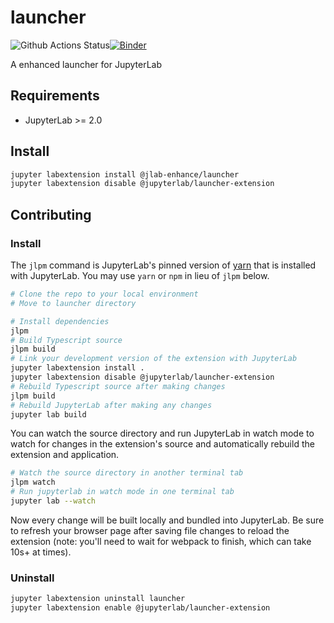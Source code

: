 # launcher

![Github Actions Status](https://github.com/fcollonval/jlab-enhanced-launcher/workflows/Build/badge.svg)[![Binder](https://mybinder.org/badge_logo.svg)](https://mybinder.org/v2/gh/fcollonval/jlab-enhanced-launcher/master?urlpath=lab)

A enhanced launcher for JupyterLab



## Requirements

* JupyterLab >= 2.0

## Install

```bash
jupyter labextension install @jlab-enhance/launcher
jupyter labextension disable @jupyterlab/launcher-extension
```

## Contributing

### Install

The `jlpm` command is JupyterLab's pinned version of
[yarn](https://yarnpkg.com/) that is installed with JupyterLab. You may use
`yarn` or `npm` in lieu of `jlpm` below.

```bash
# Clone the repo to your local environment
# Move to launcher directory

# Install dependencies
jlpm
# Build Typescript source
jlpm build
# Link your development version of the extension with JupyterLab
jupyter labextension install .
jupyter labextension disable @jupyterlab/launcher-extension
# Rebuild Typescript source after making changes
jlpm build
# Rebuild JupyterLab after making any changes
jupyter lab build
```

You can watch the source directory and run JupyterLab in watch mode to watch for changes in the extension's source and automatically rebuild the extension and application.

```bash
# Watch the source directory in another terminal tab
jlpm watch
# Run jupyterlab in watch mode in one terminal tab
jupyter lab --watch
```

Now every change will be built locally and bundled into JupyterLab. Be sure to refresh your browser page after saving file changes to reload the extension (note: you'll need to wait for webpack to finish, which can take 10s+ at times).

### Uninstall

```bash
jupyter labextension uninstall launcher
jupyter labextension enable @jupyterlab/launcher-extension
```
